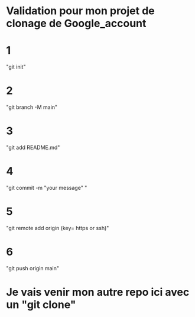 # Validation pour mon projet de clonage de Google_account

# 1
   "git init"

# 2
   "git branch -M main"

# 3
   "git add README.md"

# 4
   "git commit -m "your message" "

# 5
   "git remote add origin (key= https or ssh)"

# 6
   "git push origin main"

# Je vais venir mon autre repo ici avec un "git clone"